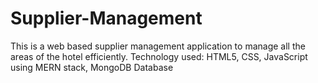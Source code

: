 # Supplier-Management

This is a web based supplier management application to manage all the areas of the hotel efficiently.
Technology used: HTML5, CSS, JavaScript using MERN stack, MongoDB Database
